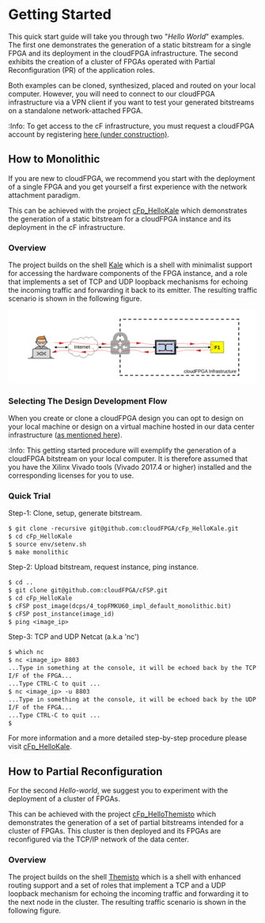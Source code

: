 # Getting Started

This quick start guide will take you through two "*Hello World*" examples. The first one 
demonstrates the generation of a static bitstream for a single FPGA and its deployment in 
the cloudFPGA infrastructure. The second exhibits the creation of a cluster of FPGAs operated 
with Partial Reconfiguration (PR) of the application roles. 

Both examples can be cloned, synthesized, placed and routed on your local computer. 
However, you will need to connect to our cloudFPGA infrastructure via a VPN client if you want to 
test your generated bitstreams on a standalone network-attached FPGA. 

:Info: To get access to the cF infrastructure, you must request a cloudFPGA account by registering [here (under construction)](TODO).   

## How to Monolithic

If you are new to cloudFPGA, we recommend  you start with the deployment of a single FPGA and you 
get yourself a first experience with the network attachment paradigm.  
 
This can be achieved with the project [cFp_HelloKale](https://github.com/cloudFPGA/cFp_HelloKale) 
which demonstrates the generation of a static bitstream for a cloudFPGA instance and its 
deployment in the cF infrastructure.

### Overview

The project builds on the shell [Kale](https://github.com/cloudFPGA/cFDK/blob/main/DOC/Kale.md) 
which is a shell with minimalist support for accessing the hardware components of the FPGA 
instance, and a role that implements a set of TCP and UDP loopback mechanisms for echoing the 
incoming traffic and forwarding it back to its emitter. The resulting traffic scenario is shown 
in the following figure.

![Setup-of-the cFp_HelloKale project](imgs/Fig-HelloKale-Setup.png)        

### Selecting The Design Development Flow

When you create or clone a cloudFPGA design you can opt to design on your local machine or design 
on a virtual machine hosted in our data center infrastructure 
([as mentioned here](https://cloudfpga.github.io/Doc/pages/OVERVIEW/overview.html#cloudfpga-development-flow)).

:Info: This getting started procedure will exemplify the generation of a cloudFPGA bitstream on your local computer. It is therefore assumed that you have the Xilinx Vivado tools (Vivado 2017.4 or higher) installed and the corresponding licenses for you to use.

### Quick Trial

Step-1: Clone, setup, generate bitstream.
```
$ git clone -recursive git@github.com:cloudFPGA/cFp_HelloKale.git
$ cd cFp_HelloKale
$ source env/setenv.sh
$ make monolithic
``` 

Step-2: Upload bitstream, request instance, ping instance.
```
$ cd .. 
$ git clone git@github.com:cloudFPGA/cFSP.git
$ cd cFp_HelloKale
$ cFSP post_image(dcps/4_topFMKU60_impl_default_monolithic.bit)
$ cFSP post_instance(image_id)
$ ping <image_ip>
``` 

Step-3: TCP and UDP Netcat (a.k.a 'nc') 
```
$ which nc
$ nc <image_ip> 8803
...Type in something at the console, it will be echoed back by the TCP I/F of the FPGA...
...Type CTRL-C to quit ...
$ nc <image_ip> -u 8803
...Type in something at the console, it will be echoed back by the UDP I/F of the FPGA...
...Type CTRL-C to quit ...
$ 
```

For more information and a more detailed step-by-step procedure please visit 
[cFp_HelloKale](https://github.com/cloudFPGA/cFp_HelloKale).


## How to Partial Reconfiguration

For the second *Hello-world*, we suggest you to experiment with the deployment of a cluster of 
FPGAs.

This can be achieved with the project [cFp_HelloThemisto](https://github.com/cloudFPGA/cFp_HelloThemisto) 
which demonstrates the generation of a set of partial bitstreams intended for a cluster of 
FPGAs. This cluster is then deployed and its FPGAs are reconfigured via the TCP/IP network of the 
data center.

### Overview

The project builds on the shell [Themisto](https://github.com/cloudFPGA/cFDK/blob/main/DOC/Themisto.md) 
which is a shell with enhanced routing support and a set of roles that implement a TCP and a UDP 
loopback mechanism for echoing the incoming traffic and forwarding it to the next node in the 
cluster. The resulting traffic scenario is shown in the following figure.






